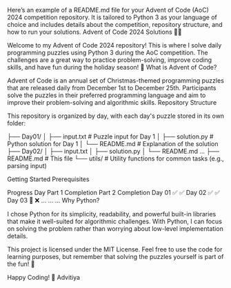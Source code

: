 Here’s an example of a README.md file for your Advent of Code (AoC) 2024 competition repository. It is tailored to Python 3 as your language of choice and includes details about the competition, repository structure, and how to run your solutions.
Advent of Code 2024 Solutions 🎄✨

Welcome to my Advent of Code 2024 repository! This is where I solve daily programming puzzles using Python 3 during the AoC competition. The challenges are a great way to practice problem-solving, improve coding skills, and have fun during the holiday season! 🎅
What is Advent of Code?

Advent of Code is an annual set of Christmas-themed programming puzzles that are released daily from December 1st to December 25th. Participants solve the puzzles in their preferred programming language and aim to improve their problem-solving and algorithmic skills.
Repository Structure

This repository is organized by day, with each day's puzzle stored in its own folder:

├── Day01/
│   ├── input.txt       # Puzzle input for Day 1
│   ├── solution.py     # Python solution for Day 1
│   └── README.md       # Explanation of the solution
├── Day02/
│   ├── input.txt
│   ├── solution.py
│   └── README.md
...
├── README.md           # This file
└── utils/              # Utility functions for common tasks (e.g., parsing input)

Getting Started
Prerequisites




Progress
Day	Part 1 Completion	Part 2 Completion
Day 01	✅	✅
Day 02	✅	✅
Day 03	🔄	❌
...	...	...
Why Python?

I chose Python for its simplicity, readability, and powerful built-in libraries that make it well-suited for algorithmic challenges. With Python, I can focus on solving the problem rather than worrying about low-level implementation details.


This project is licensed under the MIT License. Feel free to use the code for learning purposes, but remember that solving the puzzles yourself is part of the fun! 🎉

Happy Coding! 🌟
Advitiya
